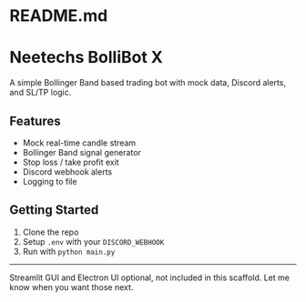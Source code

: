 
# README.md
# Neetechs BolliBot X

A simple Bollinger Band based trading bot with mock data, Discord alerts, and SL/TP logic.

## Features
- Mock real-time candle stream
- Bollinger Band signal generator
- Stop loss / take profit exit
- Discord webhook alerts
- Logging to file

## Getting Started
1. Clone the repo
2. Setup `.env` with your `DISCORD_WEBHOOK`
3. Run with `python main.py`

---
Streamlit GUI and Electron UI optional, not included in this scaffold. Let me know when you want those next.
